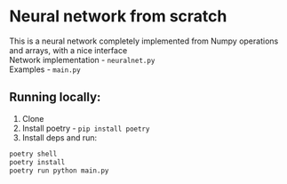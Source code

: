 # Neural network from scratch
This is a neural network completely implemented from Numpy operations and arrays, with a nice interface <br>
Network implementation - `neuralnet.py`<br>
Examples - `main.py`

## Running locally:
1. Clone
2. Install poetry - `pip install poetry`
3. Install deps and run:
```bash
poetry shell
poetry install
poetry run python main.py
```
